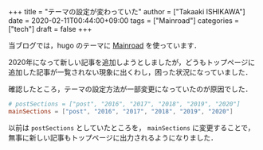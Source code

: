 +++
title = "テーマの設定が変わっていた"
author = ["Takaaki ISHIKAWA"]
date = 2020-02-11T00:44:00+09:00
tags = ["Mainroad"]
categories = ["tech"]
draft = false
+++

当ブログでは，hugo のテーマに [Mainroad](https://themes.gohugo.io/mainroad/) を使っています．

2020年になって新しい記事を追加しようとしましたが，どうもトップページに追加した記事が一覧されない現象に出くわし，困った状況になっていました．

確認したところ，テーマの設定方法が一部変更になっていたのが原因でした．

```toml
# postSections = ["post", "2016", "2017", "2018", "2019", "2020"]
mainSections = ["post", "2016", "2017", "2018", "2019", "2020"]
```

以前は `postSections` としていたところを， `mainSections` に変更することで，無事に新しい記事もトップページに出力されるようになりました．
